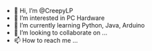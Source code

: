- 👋 Hi, I’m @CreepyLP
- 👀 I’m interested in PC Hardware
- 🌱 I’m currently learning Python, Java, Arduino
- 💞️ I’m looking to collaborate on ...
- 📫 How to reach me ...

<!---
CreepyLP/CreepyLP is a ✨ special ✨ repository because its `README.md` (this file) appears on your GitHub profile.
You can click the Preview link to take a look at your changes.
--->
